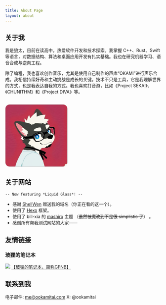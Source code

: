 ```yaml
---
title: About Page
layout: about
---
```


## 关于我

我是狼太，目前在读高中，热爱软件开发和技术探索。我掌握 C++、Rust、Swift 等语言，对数据结构、算法和桌面应用开发有扎实基础。我也在研究机器学习、语音合成与逆向工程。

除了编程，我也喜欢创作音乐，尤其是使用自己制作的声库“OKAMI”进行声乐合成。我相信持续好奇和主动挑战是成长的关键。技术不只是工具，它是我理解世界的方式，也是我表达自我的方式。我也喜欢打音游，比如《Project SEKAI》、《CHUNITHM》和《Project DIVA》等。

<br>
<img src="index/avatar.jpg" alt="It's-a me!" style="max-width: 200px; border-radius: 1em; border: 1px solid #CCC">

## 关于网站

```text
-- Now featuring *Liquid Glass*! --
```

- 感谢 [ShellWen](https://shellwen.com) 赠送我的域名（你正在看的这一个）。
- 使用了 [Hexo](https://hexo.io/) 框架。
- 使用了 bill-xia 的 [mashiro](https://github.com/bill-xia/hexo-theme-mashiro) 主题 （~~虽然被魔改到不是很 simplistic 了~~） 。
- 感谢所有帮我测试网站的大家——

## 友情链接

### 玻狸的笔记本

<div class="aff-box">
  <img src="https://note.glassfoxowo.com/img/starsky.avif" class="aff-img" loading="lazy">
  <a class="aff-text" href="https://note.glassfoxowo.com">【玻狸的笔记本，简称GFNB】</a>
</div>

## 联系到我

电子邮件: me@ookamitai.com
X: @ookamitai
